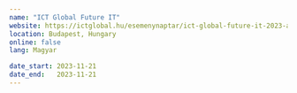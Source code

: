 ```yaml
---
name: "ICT Global Future IT"
website: https://ictglobal.hu/esemenynaptar/ict-global-future-it-2023-az-it-uj-ruhaja-konferencia
location: Budapest, Hungary
online: false
lang: Magyar

date_start: 2023-11-21
date_end:   2023-11-21
---
```

